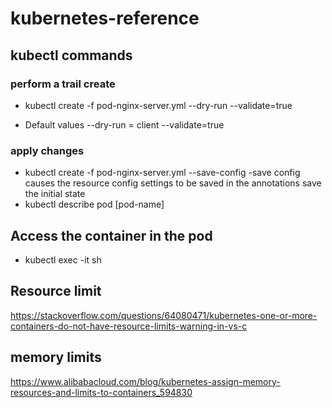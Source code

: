 # kubernetes-reference

## kubectl commands

### perform a trail create

- kubectl create -f pod-nginx-server.yml --dry-run --validate=true 

- Default values 
 --dry-run = client 
 --validate=true 

 ### apply changes

 - kubectl create -f pod-nginx-server.yml --save-config
 -save config 
    causes the resource config settings to be saved in the annotations
    save the initial state
 - kubectl describe pod [pod-name]

## Access the container in the pod
 - kubectl exec <pod-name> -it sh

 ## Resource limit
 https://stackoverflow.com/questions/64080471/kubernetes-one-or-more-containers-do-not-have-resource-limits-warning-in-vs-c

 ## memory limits
 https://www.alibabacloud.com/blog/kubernetes-assign-memory-resources-and-limits-to-containers_594830